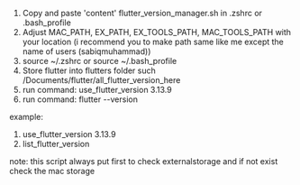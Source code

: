 1. Copy and paste 'content' flutter_version_manager.sh in .zshrc or .bash_profile
2. Adjust MAC_PATH, EX_PATH, EX_TOOLS_PATH, MAC_TOOLS_PATH with your location (i recommend you to make path same like me except the name of users (sabiqmuhammad))
3. source ~/.zshrc or source ~/.bash_profile
4. Store flutter into flutters folder such /Documents/flutter/all_flutter_version_here
5. run command: use_flutter_version 3.13.9
6. run command: flutter --version

example:
1. use_flutter_version 3.13.9
2. list_flutter_version

note:
this script always put first to check externalstorage and if not exist check the mac storage
